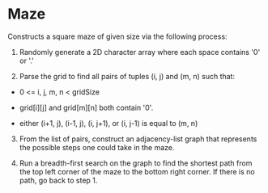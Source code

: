 # Maze

Constructs a square maze of given size via the following process:

1. Randomly generate a 2D character array where each space contains '0' or '.'

2. Parse the grid to find all pairs of tuples (i, j) and (m, n) such that:

- 0 <= i, j, m, n < gridSize

- grid[i][j] and grid[m][n] both contain '0'.

- either (i+1, j), (i-1, j), (i, j+1), or (i, j-1) is equal to (m, n)

3. From the list of pairs, construct an adjacency-list graph that represents the possible steps one could take in the maze. 

4. Run a breadth-first search on the graph to find the shortest path from the top left corner of the maze to the bottom right corner. If there is no path, go back to step 1. 
